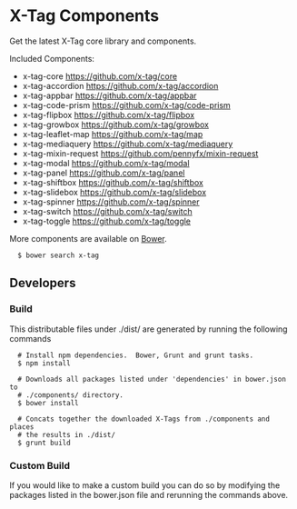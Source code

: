 # X-Tag Components

Get the latest X-Tag core library and components.

Included Components:

* x-tag-core https://github.com/x-tag/core
* x-tag-accordion https://github.com/x-tag/accordion
* x-tag-appbar https://github.com/x-tag/appbar
* x-tag-code-prism https://github.com/x-tag/code-prism
* x-tag-flipbox https://github.com/x-tag/flipbox
* x-tag-growbox https://github.com/x-tag/growbox
* x-tag-leaflet-map https://github.com/x-tag/map
* x-tag-mediaquery https://github.com/x-tag/mediaquery
* x-tag-mixin-request https://github.com/pennyfx/mixin-request
* x-tag-modal https://github.com/x-tag/modal
* x-tag-panel https://github.com/x-tag/panel
* x-tag-shiftbox https://github.com/x-tag/shiftbox
* x-tag-slidebox https://github.com/x-tag/slidebox
* x-tag-spinner https://github.com/x-tag/spinner
* x-tag-switch https://github.com/x-tag/switch
* x-tag-toggle https://github.com/x-tag/toggle

More components are available on [Bower](https://github.com/bower/bower).

```
  $ bower search x-tag
```

## Developers

### Build

This distributable files under ./dist/  are generated by running the following commands

```
  # Install npm dependencies.  Bower, Grunt and grunt tasks.
  $ npm install

  # Downloads all packages listed under 'dependencies' in bower.json to
  # ./components/ directory.
  $ bower install

  # Concats together the downloaded X-Tags from ./components and places
  # the results in ./dist/
  $ grunt build

```

### Custom Build

If you would like to make a custom build you can do so by modifying the packages listed in the bower.json file and rerunning the commands above.

